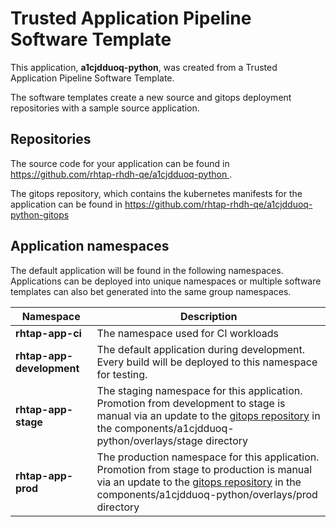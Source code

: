 # Trusted Application Pipeline Software Template

This application, **a1cjdduoq-python**, was created from a Trusted Application Pipeline Software Template.

The software templates create a new source and gitops deployment repositories with a sample source application. 

## Repositories

The source code for your application can be found in [https://github.com/rhtap-rhdh-qe/a1cjdduoq-python ](https://github.com/rhtap-rhdh-qe/a1cjdduoq-python ).
 
The gitops repository, which contains the kubernetes manifests for the application can be found in 
[https://github.com/rhtap-rhdh-qe/a1cjdduoq-python-gitops ](https://github.com/rhtap-rhdh-qe/a1cjdduoq-python-gitops ) 

## Application namespaces 

The default application will be found in the following namespaces. Applications can be deployed into unique namespaces or multiple software templates can also bet generated into the same group namespaces.  

|  Namespace   |  Description   |  
| -------- | -------- |
| **rhtap-app-ci** | The namespace used for CI workloads |
| **rhtap-app-development** | The default application during development. Every build will be deployed to this namespace for testing. |
| **rhtap-app-stage** | The staging namespace for this application. Promotion from development to stage is manual via an update to the [gitops repository](https://github.com/rhtap-rhdh-qe/a1cjdduoq-python-gitops ) in the components/a1cjdduoq-python/overlays/stage directory |
| **rhtap-app-prod** | The production namespace for this application. Promotion from stage to production is manual via an update to the [gitops repository](https://github.com/rhtap-rhdh-qe/a1cjdduoq-python-gitops ) in the components/a1cjdduoq-python/overlays/prod directory |